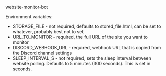 website-monitor-bot

Environment variables:
 * STORAGE_FILE - not required, defaults to stored_file.html, can be set to whatever, probably best not to set
 * URL_TO_MONITOR - required, the full URL of the site you want to monitor
 * DISCORD_WEBHOOK_URL - required, webhook URL that is copied from the Discord channel settings
 * SLEEP_INTERVAL_S - not required, sets the sleep interval between website polling. Defaults to 5 minutes (300 seconds). This is set in seconds.
